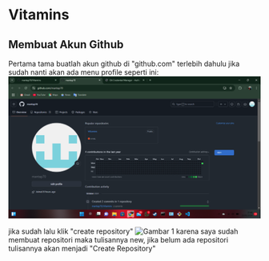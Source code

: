 # Vitamins

## Membuat Akun Github

Pertama tama buatlah akun github di "github.com" terlebih dahulu
jika sudah nanti akan ada menu profile seperti ini:
![Gambar 1](gambaran/gambaran1-profil.png)

jika sudah lalu klik "create repository"
![Gambar 1](gambaran/gambaran2-add%20rep.png)
karena saya sudah membuat repositori maka tulisannya new, jika belum ada
repositori tulisannya akan menjadi "Create Repository"